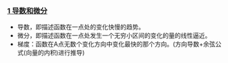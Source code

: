 ### [1 导数和微分](https://zhuanlan.zhihu.com/p/31942912)

+ 导数，即描述函数在一点处的变化快慢的趋势。
+ 微分，即描述函数在一点处发生一个无穷小区间的变化的量的线性逼近。
+ 梯度：函数在A点无数个变化方向中变化最快的那个方向。(方向导数+余弦公式(向量的内积)进行推导)
